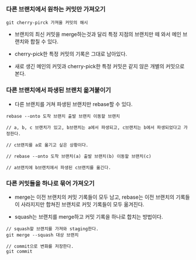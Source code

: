 ### 다른 브랜치에서 원하는 커밋만 가져오기

```
git cherry-pirck 가져올 커밋의 해시
```

* 브랜치의 최신 커밋을 merge하는것과 달리 특정 지점의 브랜치만 떼 와서 메인 브랜치와 합칠 수 있다.

* cherry-pick한 특정 커밋의 기록은 그대로 남아있다.

* 새로 생긴 메인의 커밋과 cherry-pick한 특정 커밋은 같지 않은 개별의 커밋으로 본다.


### 다른 브랜치에서 파생된 브랜치 옮겨붙이기

* 다른 브랜치를 거쳐 파생된 브랜치만 rebase할 수 있다.

```
rebase --onto 도착 브랜치 출발 브랜치 이동할 브랜치

// a, b, c 브랜치가 있고, b브랜치는 a에서 파생되고, c브랜치는 b에서 파생되었다고 가정한다.

// c브랜치를 a로 옮기고 싶은 상황이다.

// rebase --onto 도착 브랜치(a) 출발 브랜치(b) 이동할 브랜치(c)

// a브랜치에 b브랜치에서 파생된 c브랜치를 옮긴다.
```

### 다른 커밋들을 하나로 묶어 가져오기

* merge는 이전 브랜치의 커밋 기록들이 모두 남고, rebase는 이전 브랜치의 기록들이 사라지지만 합쳐진 브랜치로 커밋 기록들이 모두 옮겨진다. 

* squash는 브랜치를 merge하고 커밋 기록을 하나로 합치는 방법이다.

```
// squash할 브랜치를 가져와 staging한다.
git merge --squash 대상 브랜치

// commit으로 변화를 저장한다.
git commit
```
